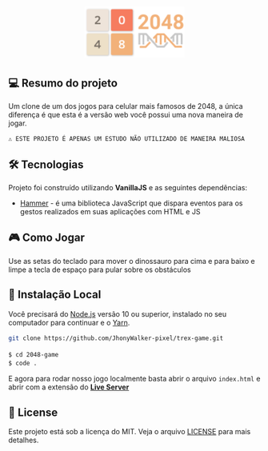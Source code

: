 <h1 align="center">
    <img src="./assets/repo-icon.png" alt="2048 Clone Game by Jhony Walker" width="200px" />
</h1>

## 💻 Resumo do projeto

Um clone de um dos jogos para celular mais famosos de 2048, a única diferença é que esta é a versão web você possui uma nova maneira de jogar.

```text
⚠ ESTE PROJETO É APENAS UM ESTUDO NÃO UTILIZADO DE MANEIRA MALIOSA
```

## 🛠 Tecnologias

Projeto foi construído utilizando **VanillaJS** e as seguintes dependências:

- [Hammer](https://hammerjs.github.io/) -  é uma biblioteca JavaScript que dispara eventos para os gestos realizados em suas aplicações com HTML e JS

## :video_game: Como Jogar

Use as setas do teclado para mover o dinossauro para cima e para baixo e limpe a tecla de espaço para pular sobre os obstáculos


## 🔨 Instalação Local

Você precisará do [Node.js](https://nodejs.org) versão 10 ou superior, instalado no seu computador para continuar e o [Yarn](https://yarnpkg.com/).

```bash
git clone https://github.com/JhonyWalker-pixel/trex-game.git

$ cd 2048-game
$ code .
```

E agora para rodar nosso jogo localmente basta abrir o arquivo `index.html` e abrir com a extensão do **[Live Server](https://marketplace.visualstudio.com/items?itemName=ritwickdey.LiveServer)**


## 📖 License

Este projeto está sob a licença do MIT. Veja o arquivo [LICENSE](LICENSE.md) para mais detalhes.

